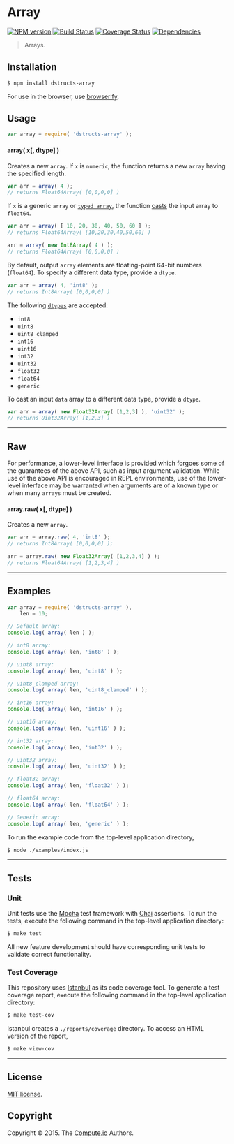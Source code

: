 Array
===
[![NPM version][npm-image]][npm-url] [![Build Status][travis-image]][travis-url] [![Coverage Status][codecov-image]][codecov-url] [![Dependencies][dependencies-image]][dependencies-url]

> Arrays.


## Installation

``` bash
$ npm install dstructs-array
```

For use in the browser, use [browserify](https://github.com/substack/node-browserify).


## Usage

``` javascript
var array = require( 'dstructs-array' );
```

<a name="array"></a>
#### array( x[, dtype] )

Creates a new `array`. If `x` is `numeric`, the function returns a new `array` having the specified length.

``` javascript
var arr = array( 4 );
// returns Float64Array( [0,0,0,0] )
```

If `x` is a generic `array` or [`typed array`](https://developer.mozilla.org/en-US/docs/Web/JavaScript/Typed_arrays), the function [casts](https://github.com/compute-io/cast-arrays) the input array to `float64`.

``` javascript
var arr = array( [ 10, 20, 30, 40, 50, 60 ] );
// returns Float64Array( [10,20,30,40,50,60] )

arr = array( new Int8Array( 4 ) );
// returns Float64Array( [0,0,0,0] )
```

By default, output `array` elements are floating-point 64-bit numbers (`float64`). To specify a different data type, provide a `dtype`.

``` javascript
var arr = array( 4, 'int8' );
// returns Int8Array( [0,0,0,0] )
```

The following [`dtypes`](https://github.com/compute-io/array-constructors) are accepted:

*	`int8`
*	`uint8`
*	`uint8_clamped`
*	`int16`
*	`uint16`
*	`int32`
*	`uint32`
*	`float32`
*	`float64`
*	`generic`


To cast an input `data` array to a different data type, provide a `dtype`.

``` javascript
var arr = array( new Float32Array( [1,2,3] ), 'uint32' );
// returns Uint32Array( [1,2,3] )
```


---
## Raw

For performance, a lower-level interface is provided which forgoes some of the guarantees of the above API, such as input argument validation. While use of the above API is encouraged in REPL environments, use of the lower-level interface may be warranted when arguments are of a known type or when many `arrays` must be created.



<a name="array-raw"></a>
#### array.raw( x[, dtype] )

Creates a new `array`.

``` javascript
var arr = array.raw( 4, 'int8' );
// returns Int8Array( [0,0,0,0] );

arr = array.raw( new Float32Array( [1,2,3,4] ) );
// returns Float64Array( [1,2,3,4] )
```



---
## Examples

``` javascript
var array = require( 'dstructs-array' ),
	len = 10;

// Default array:
console.log( array( len ) );

// int8 array:
console.log( array( len, 'int8' ) );

// uint8 array:
console.log( array( len, 'uint8' ) );

// uint8_clamped array:
console.log( array( len, 'uint8_clamped' ) );

// int16 array:
console.log( array( len, 'int16' ) );

// uint16 array:
console.log( array( len, 'uint16' ) );

// int32 array:
console.log( array( len, 'int32' ) );

// uint32 array:
console.log( array( len, 'uint32' ) );

// float32 array:
console.log( array( len, 'float32' ) );

// float64 array:
console.log( array( len, 'float64' ) );

// Generic array:
console.log( array( len, 'generic' ) );
```

To run the example code from the top-level application directory,

``` bash
$ node ./examples/index.js
```


---
## Tests

### Unit

Unit tests use the [Mocha](http://mochajs.org/) test framework with [Chai](http://chaijs.com) assertions. To run the tests, execute the following command in the top-level application directory:

``` bash
$ make test
```

All new feature development should have corresponding unit tests to validate correct functionality.


### Test Coverage

This repository uses [Istanbul](https://github.com/gotwarlost/istanbul) as its code coverage tool. To generate a test coverage report, execute the following command in the top-level application directory:

``` bash
$ make test-cov
```

Istanbul creates a `./reports/coverage` directory. To access an HTML version of the report,

``` bash
$ make view-cov
```


---
## License

[MIT license](http://opensource.org/licenses/MIT).


## Copyright

Copyright &copy; 2015. The [Compute.io](https://github.com/compute-io) Authors.


[npm-image]: http://img.shields.io/npm/v/dstructs-array.svg
[npm-url]: https://npmjs.org/package/dstructs-array

[travis-image]: http://img.shields.io/travis/dstructs/array/master.svg
[travis-url]: https://travis-ci.org/dstructs/array

[codecov-image]: https://img.shields.io/codecov/c/github/dstructs/array/master.svg
[codecov-url]: https://codecov.io/github/dstructs/array?branch=master

[dependencies-image]: http://img.shields.io/david/dstructs/array.svg
[dependencies-url]: https://david-dm.org/dstructs/array

[dev-dependencies-image]: http://img.shields.io/david/dev/dstructs/array.svg
[dev-dependencies-url]: https://david-dm.org/dev/dstructs/array

[github-issues-image]: http://img.shields.io/github/issues/dstructs/array.svg
[github-issues-url]: https://github.com/dstructs/array/issues
